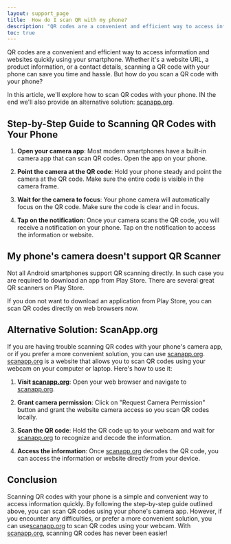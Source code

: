 ```yaml
---
layout: support_page
title:  How do I scan QR with my phone? 
description: "QR codes are a convenient and efficient way to access information and websites quickly using your smartphone. Whether it's a website URL, a product information, or a contact details, scanning a QR code with your phone can save you time and hassle. But how do you scan a QR code with your phone?"
toc: true
---
```


QR codes are a convenient and efficient way to access information and websites quickly using your smartphone. Whether it's a website URL, a product information, or a contact details, scanning a QR code with your phone can save you time and hassle. But how do you scan a QR code with your phone?

In this article, we'll explore how to scan QR codes with your phone. IN the end we'll also provide an alternative solution: [scanapp.org](scanapp.org).

## Step-by-Step Guide to Scanning QR Codes with Your Phone

1.   **Open your camera app**: Most modern smartphones have a built-in camera app that can scan QR codes. Open the app on your phone.

2.   **Point the camera at the QR code**: Hold your phone steady and point the camera at the QR code. Make sure the entire code is visible in the camera frame.

3.   **Wait for the camera to focus**: Your phone camera will automatically focus on the QR code. Make sure the code is clear and in focus.

4.  **Tap on the notification**: Once your camera scans the QR code, you will receive a notification on your phone. Tap on the notification to access the information or website.

## My phone's camera doesn't support QR Scanner

Not all Android smartphones support QR scanning directly. In such case you are required to download an app from Play Store. There are several great QR scanners on Play Store.

If you don not want to download an application from Play Store, you can scan QR codes directly on web browsers now. 

## Alternative Solution: ScanApp.org

If you are having trouble scanning QR codes with your phone's camera app, or if you prefer a more convenient solution, you can use [scanapp.org](scanapp.org). [scanapp.org](scanapp.org) is a website that allows you to scan QR codes using your webcam on your computer or laptop. Here's how to use it:

1.   **Visit [scanapp.org](scanapp.org)**: Open your web browser and navigate to [scanapp.org](scanapp.org).

2.   **Grant camera permission**: Click on "Request Camera Permission" button and grant the website camera access so you scan QR codes locally.

3.   **Scan the QR code**: Hold the QR code up to your webcam and wait for [scanapp.org](scanapp.org) to recognize and decode the information.

4.   **Access the information**: Once [scanapp.org](scanapp.org) decodes the QR code, you can access the information or website directly from your device.

## Conclusion

Scanning QR codes with your phone is a simple and convenient way to access information quickly. By following the step-by-step guide outlined above, you can scan QR codes using your phone's camera app. However, if you encounter any difficulties, or prefer a more convenient solution, you can use[scanapp.org](scanapp.org) to scan QR codes using your webcam. With [scanapp.org](scanapp.org), scanning QR codes has never been easier!